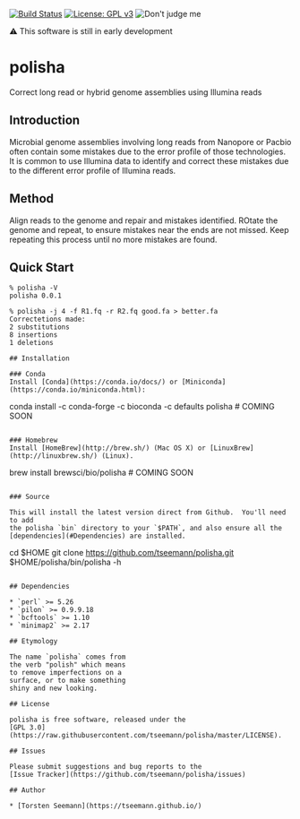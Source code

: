 [![Build Status](https://travis-ci.org/tseemann/polisha.svg?branch=master)](https://travis-ci.org/tseemann/polisha)
[![License: GPL v3](https://img.shields.io/badge/License-GPL%20v3-blue.svg)](https://www.gnu.org/licenses/gpl-3.0)
![Don't judge me](https://img.shields.io/badge/Language-Perl_5-steelblue.svg)

:warning: This software is still in early development

# polisha

Correct long read or hybrid genome 
assemblies using Illumina reads

## Introduction

Microbial genome assemblies involving
long reads from Nanopore or Pacbio 
often contain some mistakes due to the
error profile of those technologies.
It is common to use Illumina data to
identify and correct these mistakes
due to the different error profile of
Illumina reads.

## Method

Align reads to the genome and repair
and mistakes identified. ROtate the
genome and repeat, to ensure mistakes
near the ends are not missed. Keep 
repeating this process until no more 
mistakes are found.

## Quick Start

```
% polisha -V
polisha 0.0.1

% polisha -j 4 -f R1.fq -r R2.fq good.fa > better.fa
Correctetions made:
2 substitutions
8 insertions
1 deletions

## Installation

### Conda
Install [Conda](https://conda.io/docs/) or [Miniconda](https://conda.io/miniconda.html):
```
conda install -c conda-forge -c bioconda -c defaults polisha # COMING SOON
```

### Homebrew
Install [HomeBrew](http://brew.sh/) (Mac OS X) or [LinuxBrew](http://linuxbrew.sh/) (Linux).
```
brew install brewsci/bio/polisha # COMING SOON
```

### Source

This will install the latest version direct from Github.  You'll need to add
the polisha `bin` directory to your `$PATH`, and also ensure all the
[dependencies](#Dependencies) are installed.

```
cd $HOME
git clone https://github.com/tseemann/polisha.git
$HOME/polisha/bin/polisha -h
```

## Dependencies

* `perl` >= 5.26
* `pilon` >= 0.9.9.18
* `bcftools` >= 1.10
* `minimap2` >= 2.17

## Etymology

The name `polisha` comes from
the verb "polish" which means
to remove imperfections on a 
surface, or to make something
shiny and new looking.

## License

polisha is free software, released under the
[GPL 3.0](https://raw.githubusercontent.com/tseemann/polisha/master/LICENSE).

## Issues

Please submit suggestions and bug reports to the
[Issue Tracker](https://github.com/tseemann/polisha/issues)

## Author

* [Torsten Seemann](https://tseemann.github.io/)

